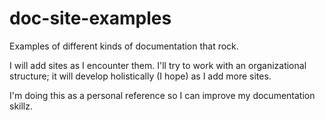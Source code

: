 # doc-site-examples
Examples of different kinds of documentation that rock.

I will add sites as I encounter them. I'll try to work with an organizational structure; it will develop holistically (I hope) as I add more sites.

I'm doing this as a personal reference so I can improve my documentation skillz.
